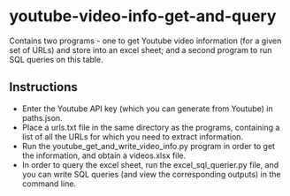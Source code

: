 # youtube-video-info-get-and-query
Contains two programs - one to get Youtube video information (for a given set of URLs) and store into an excel sheet; and a second program to run SQL queries on this table.

## Instructions

- Enter the Youtube API key (which you can generate from Youtube) in paths.json.
- Place a urls.txt file in the same directory as the programs, containing a list of all the URLs for which you need to extract information.
- Run the youtube_get_and_write_video_info.py program in order to get the information, and obtain a videos.xlsx file.
- In order to query the excel sheet, run the excel_sql_querier.py file, and you can write SQL queries (and view the corresponding outputs) in the command line.
